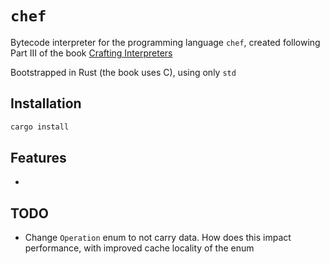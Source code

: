 # `chef`

Bytecode interpreter for the programming language `chef`, created following Part III of the book [Crafting Interpreters](https://craftinginterpreters.com/)

Bootstrapped in Rust (the book uses C), using only `std`

## Installation

```rust
cargo install
```

## Features

- 

## TODO

- Change `Operation` enum to not carry data. How does this impact performance, with improved cache locality of the enum